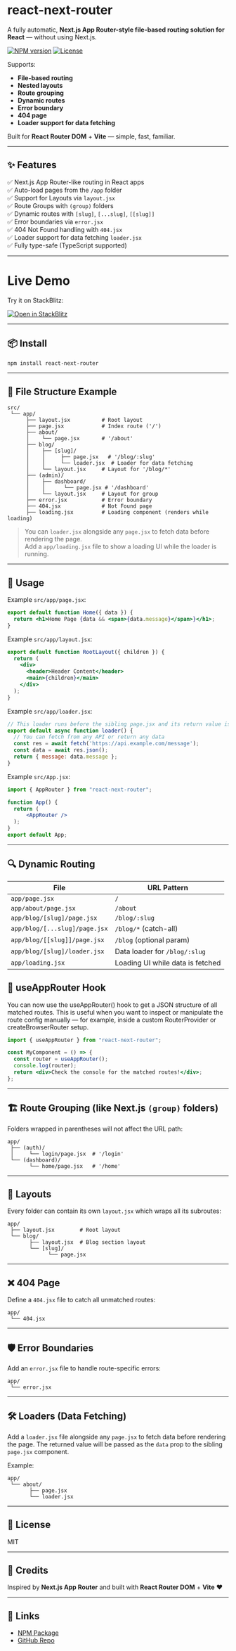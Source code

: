 # react-next-router

A fully automatic, **Next.js App Router-style file-based routing solution for React** — without using Next.js.

[![NPM version](https://img.shields.io/npm/v/react-next-router.svg)](https://www.npmjs.com/package/react-next-router)
[![License](https://img.shields.io/npm/l/react-next-router.svg)](LICENSE)

Supports:

- **File-based routing**
- **Nested layouts**
- **Route grouping**
- **Dynamic routes**
- **Error boundary**
- **404 page**
- **Loader support for data fetching**

Built for **React Router DOM** + **Vite** — simple, fast, familiar.

---

## ✨ Features

✅ Next.js App Router-like routing in React apps\
✅ Auto-load pages from the `/app` folder\
✅ Support for Layouts via `layout.jsx`\
✅ Route Groups with `(group)` folders\
✅ Dynamic routes with `[slug]`, `[...slug]`, `[[slug]]`\
✅ Error boundaries via `error.jsx`\
✅ 404 Not Found handling with `404.jsx`\
✅ Loader support for data fetching `loader.jsx`\
✅ Fully type-safe (TypeScript supported)

---
# Live Demo

Try it on StackBlitz:

[![Open in StackBlitz](https://developer.stackblitz.com/img/open_in_stackblitz.svg)](https://stackblitz.com/edit/react-next-router-example?file=src%2Fmain.jsx)

---

## 📦 Install

```bash
npm install react-next-router
```

---

## 📂 File Structure Example

```
src/
 └── app/
      ├── layout.jsx          # Root layout
      ├── page.jsx            # Index route ('/')
      ├── about/
      │    └── page.jsx       # '/about'
      ├── blog/
      │    ├── [slug]/
      │    │     ├── page.jsx   # '/blog/:slug'
      │    │     └── loader.jsx  # Loader for data fetching
      │    └── layout.jsx     # Layout for '/blog/*'
      ├── (admin)/
      │    ├── dashboard/
      │    │      └── page.jsx # '/dashboard'
      │    └── layout.jsx     # Layout for group
      ├── error.jsx           # Error boundary
      ├── 404.jsx             # Not Found page
      ├── loading.jsx         # Loading component (renders while loading)
```


> You can `loader.jsx` alongside any `page.jsx` to fetch data before rendering the page.  
> Add a `app/loading.jsx` file to show a loading UI while the loader is running.

---

## 🚀 Usage

Example `src/app/page.jsx`:
```jsx
export default function Home({ data }) {
  return <h1>Home Page {data && <span>{data.message}</span>}</h1>;
}
```

Example `src/app/layout.jsx`:
```jsx
export default function RootLayout({ children }) {
  return (
    <div>
      <header>Header Content</header>
      <main>{children}</main>
    </div>
  );
}
```

Example `src/app/loader.jsx`:
```js
// This loader runs before the sibling page.jsx and its return value is passed as the 'data' prop
export default async function loader() {
  // You can fetch from any API or return any data
  const res = await fetch('https://api.example.com/message');
  const data = await res.json();
  return { message: data.message };
}
```

Example `src/App.jsx`:
```jsx
import { AppRouter } from "react-next-router";

function App() {
  return (
      <AppRouter />
  );
}
export default App;
```

---

## 🔍 Dynamic Routing

| File                          | URL Pattern              |
| ----------------------------- | ------------------------ |
| `app/page.jsx`                | `/`                      |
| `app/about/page.jsx`          | `/about`                 |
| `app/blog/[slug]/page.jsx`    | `/blog/:slug`            |
| `app/blog/[...slug]/page.jsx` | `/blog/*` (catch-all)    |
| `app/blog/[[slug]]/page.jsx`  | `/blog` (optional param) |
| `app/blog/[slug]/loader.jsx`   | Data loader for `/blog/:slug` |
| `app/loading.jsx`             | Loading UI while data is fetched |


## 🧪 useAppRouter Hook
You can now use the useAppRouter() hook to get a JSON structure of all matched routes. This is useful when you want to inspect or manipulate the route config manually — for example, inside a custom RouterProvider or createBrowserRouter setup.

```jsx
import { useAppRouter } from "react-next-router";

const MyComponent = () => {
  const router = useAppRouter();
  console.log(router);
  return <div>Check the console for the matched routes!</div>;
};
```

---

## 🏗️ Route Grouping (like Next.js `(group)` folders)

Folders wrapped in parentheses will not affect the URL path:

```
app/
 ├── (auth)/
 │     └── login/page.jsx  # '/login'
 └── (dashboard)/
       └── home/page.jsx   # '/home'
```

---

## 🧩 Layouts

Every folder can contain its own `layout.jsx` which wraps all its subroutes:

```
app/
 ├── layout.jsx        # Root layout
 └── blog/
       ├── layout.jsx  # Blog section layout
       └── [slug]/
             └── page.jsx
```

---

## ❌ 404 Page

Define a `404.jsx` file to catch all unmatched routes:

```
app/
 └── 404.jsx
```

---

## 🛡️ Error Boundaries

Add an `error.jsx` file to handle route-specific errors:

```
app/
 └── error.jsx
```

---

## 🛠️ Loaders (Data Fetching)

Add a `loader.jsx` file alongside any `page.jsx` to fetch data before rendering the page. The returned value will be passed as the `data` prop to the sibling `page.jsx` component.

Example:
```
app/
 └── about/
       ├── page.jsx
       └── loader.jsx
```

---

## 📝 License

MIT

---

## 👏 Credits

Inspired by **Next.js App Router** and built with **React Router DOM** + **Vite** ❤️

---

## 🔗 Links

- [NPM Package](https://www.npmjs.com/package/react-next-router)
- [GitHub Repo](https://github.com/prasanthreact/react-next-router)

